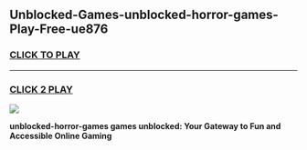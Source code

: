 
## Unblocked-Games-unblocked-horror-games-Play-Free-ue876
<h3>
<a href="https://premium76.site?title=unblocked-horror-games&ref=21A">CLICK TO PLAY</a></h3>
<hr>

<h3>
<a href="https://premium76.site?title=unblocked-horror-games&ref=21A">CLICK 2 PLAY</a>
  
</h3>

<a href="https://premium76.site?title=unblocked-horror-games&ref=21A"><img src="https://clearcache.store/games.png"></a>


**unblocked-horror-games games unblocked: Your Gateway to Fun and Accessible Online Gaming**

